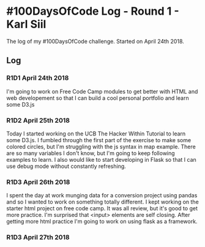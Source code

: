 # #100DaysOfCode Log - Round 1 - Karl Siil

The log of my #100DaysOfCode challenge. Started on April 24th 2018.

## Log

### R1D1 April 24th 2018
I'm going to work on Free Code Camp modules to get better with HTML and web developement so that I can build a cool personal portfolio and learn some D3.js

### R1D2 April 25th 2018
Today I started working on the UCB The Hacker Within Tutorial to learn some D3.js.  I fumbled through the first part of the exercise to make some colored circles, but I'm struggling with the js syntax in map example.  There are so many variables I don't know, but I'm going to keep following examples to learn.  I also would like to start developing in Flask so that I can use debug mode without constantly refreshing.

### R1D3 April 26th 2018
I spent the day at work munging data for a conversion project using pandas and so I wanted to work on something totally different.  I kept working on the starter html project on free code camp.  It was all review, but it's good to get more practice.  I'm surprised that \<input\> elements are self closing.  After getting more html practice I'm going to work on using flask as a framework.

### R1D3 April 27th 2018
